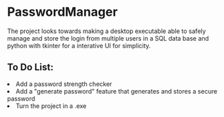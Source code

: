 <h1>PasswordManager</h1>
 
 The project looks towards making a desktop executable able to safely manage and store the login from multiple users in a SQL data base and python with tkinter for a interative UI for simplicity.

<h2>To Do List:</h2>

<li>Add a password strength checker</li>
<li>Add a "generate password" feature that generates and stores a secure password</li>
<li>Turn the project in a .exe</li>
